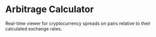 # Arbitrage Calculator
Real-time viewer for cryptocurrency spreads on pairs relative to their calculated exchange rates.
